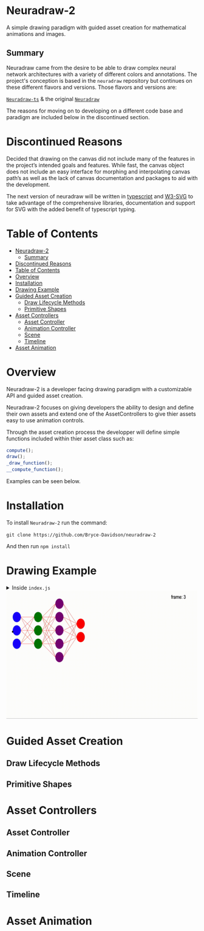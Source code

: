 # Neuradraw-2

A simple drawing paradigm with guided asset creation for mathematical animations and images.

## Summary

Neuradraw came from the desire to be able to draw complex neural network architectures with a variety of different colors and annotations. The project's conception is based in the `neuradraw` repository but continues on these different flavors and versions. Those flavors and versions are:

[`Neuradraw-ts`](https://github.com/Bryce-Davidson/neuradraw-ts) & the original [`Neuradraw`](https://github.com/Bryce-Davidson/neuradraw)

The reasons for moving on to developing on a different code base and paradigm are included below in the discontinued section.

# Discontinued Reasons

Decided that drawing on the canvas did not include many of the features in the project’s intended goals and features. While fast, the canvas object does not include an easy interface for morphing and interpolating canvas path’s as well as the lack of canvas documentation and packages to aid with the development. 

The next version of neuradraw will be written in [typescript](https://www.typescriptlang.org/) and [W3-SVG](https://www.w3.org/TR/SVG2/) to take advantage of the comprehensive libraries, documentation and support for SVG with the added benefit of typescript typing.


# Table of Contents

- [Neuradraw-2](#neuradraw-2)
  - [Summary](#summary)
- [Discontinued Reasons](#discontinued-reasons)
- [Table of Contents](#table-of-contents)
- [Overview](#overview)
- [Installation](#installation)
- [Drawing Example](#drawing-example)
- [Guided Asset Creation](#guided-asset-creation)
  - [Draw Lifecycle Methods](#draw-lifecycle-methods)
  - [Primitive Shapes](#primitive-shapes)
- [Asset Controllers](#asset-controllers)
  - [Asset Controller](#asset-controller)
  - [Animation Controller](#animation-controller)
  - [Scene](#scene)
  - [Timeline](#timeline)
- [Asset Animation](#asset-animation)

# Overview

Neuradraw-2 is a developer facing drawing paradigm with a customizable API and guided asset creation.


Neuradraw-2 focuses on giving developers the ability to design and define their own assets and extend one of the AssetControllers to give thier assets easy to use animation controls.

Through the asset creation process the developper will define simple functions included within thier asset class such as:


```javascript
compute();
draw();
_draw_function();
__compute_function();
```
Examples can be seen below.

# Installation

To install `Neuradraw-2` run the command:

`git clone https://github.com/Bryce-Davidson/neuradraw-2`

And then run `npm install`

# Drawing Example

<details>
  <summary>Inside <code>index.js</code></summary>
  
  ```javascript
    import { ctx } from './Meta/canvas';
    import Scene from './Controllers/Scene';

    import DNN from './Assets/Custom/Controlled/DNNControlled';
    import { easeCubicInOut } from 'd3-ease';
    import CircelControlled from './Assets/Custom/Controlled/CircleControlled';

    var s1 = new Scene(ctx, "s1", {
        duration:2000, 
        show_frame_count: true,
        fps: 60,
        show_time: false
    })

    var d1 = new DNN("d1", 1, s1.num_frames, {
        x: 50,
        y: 0,
        diameter: 60,
        layer_spacing: 100,
        node_spacing: 20,
        weight_colors: 'red',
        weight_thicknesses: 1.1
    })

    d1.add_layer(3, "blue", "input", {})
    d1.add_layer(3, "green", "h_1", {})
    d1.add_layer(5, "purple", "h_2", {})
    d1.add_layer(2, "red", "output", {})

    var c1 = new CircelControlled("c1", 1, s1.num_frames, {
        x: 100,
        y: 100,
        radius: 45
    })


    d1.config_from_to(d1.default, {
        x: 800,
        y: -120,
        node_spacing: 100,
        weight_colors: 'blue'
    }, {
        easing: easeCubicInOut,
        start_frame: 1,
        end_frame: Math.floor(d1.frame_out/2)
    })

    d1.value_from_to({
        config_key: "x",
        from: 800,
        to: 40,
        easing: easeCubicInOut,
        start_frame: Math.floor(d1.frame_out/2),
        end_frame: d1.frame_out
    })

    c1.config_map(d1, {
        x: "x", 
        radius: {
            other_key: "x",
            controller: x => x/10
        },
        y: {
            other_key: "x",
            controller: x => 200 + 100 * Math.sin(x/100)
        }
    }, {
        start_frame: d1.frame_in,
        end_frame: Math.floor(d1.frame_out/2)
    })

    c1.value_from_to({
        config_key: "radius",
        from: c1.get_frame(Math.floor(d1.frame_out/2)).radius,
        to: 150,
        easing: easeCubicInOut,
        start_frame: Math.floor(d1.frame_out/2),
        end_frame: d1.frame_out
    })

    s1.add_assets(d1, c1)
    s1.play();

  ```
</details>

<img src="./public/example_1.gif">

# Guided Asset Creation
## Draw Lifecycle Methods
## Primitive Shapes
# Asset Controllers
## Asset Controller
## Animation Controller
## Scene
## Timeline
# Asset Animation
